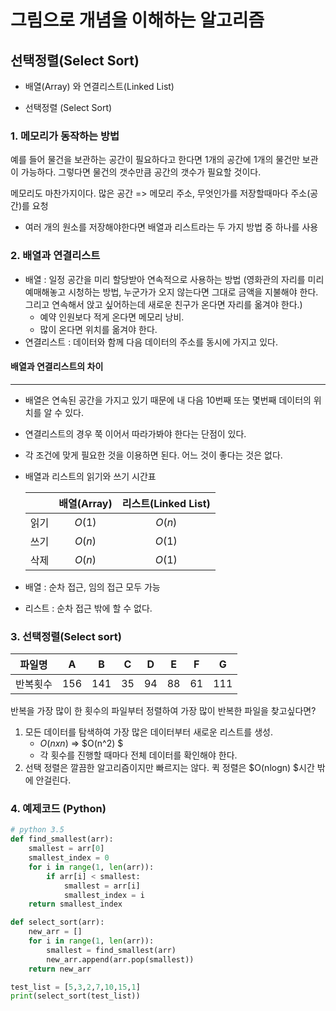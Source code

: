 # 그림으로 개념을 이해하는 알고리즘



## 선택정렬(Select Sort)

- 배열(Array) 와 연결리스트(Linked List)

- 선택정렬 (Select Sort) 



### 1. 메모리가 동작하는 방법

예를 들어 물건을 보관하는 공간이 필요하다고 한다면 1개의 공간에 1개의 물건만 보관이 가능하다. 그렇다면 물건의 갯수만큼 공간의 갯수가 필요할 것이다.

메모리도 마찬가지이다. 많은 공간 => 메모리 주소, 무엇인가를 저장할때마다 주소(공간)를 요청

- 여러 개의 원소를 저장해야한다면 배열과 리스트라는 두 가지 방법 중 하나를 사용



### 2. 배열과 연결리스트 

- 배열 : 일정 공간을 미리 할당받아 연속적으로 사용하는 방법 (영화관의 자리를 미리 예매해놓고 시청하는 방법, 누군가가 오지 않는다면 그대로 금액을 지불해야 한다. 그리고 연속해서 앉고 싶어하는데 새로운 친구가 온다면 자리를 옮겨야 한다.) 
  - 예약 인원보다 적게 온다면 메모리 낭비. 
  - 많이 온다면 위치를 옮겨야 한다.
- 연결리스트 : 데이터와 함께 다음 데이터의 주소를 동시에 가지고 있다. 

#### 배열과 연결리스트의 차이
----------

- 배열은 연속된 공간을 가지고 있기 때문에 내 다음 10번째 또는 몇번째 데이터의 위치를 알 수 있다.

- 연결리스트의 경우 쭉 이어서 따라가봐야 한다는 단점이 있다. 

- 각 조건에 맞게 필요한 것을 이용하면 된다. 어느 것이 좋다는 것은 없다.

- 배열과 리스트의 읽기와 쓰기 시간표

  |      | 배열(Array) | 리스트(Linked List) |
  | :--: | :-------: | :--------------: |
  |  읽기  |  $O(1)$   |      $O(n)$      |
  |  쓰기  |  $O(n)$   |      $O(1)$      |
  |  삭제  |  $O(n)$   |      $O(1)$      |

- 배열 : 순차 접근, 임의 접근 모두 가능

- 리스트 : 순차 접근 밖에 할 수 없다.

### 3. 선택정렬(Select sort)

| 파일명  |  A   |  B   |  C   |  D   |  E   |  F   |  G   |
| :--: | :--: | :--: | :--: | :--: | :--: | :--: | :--: |
| 반복횟수 | 156  | 141  |  35  |  94  |  88  |  61  | 111  |

반복을 가장 많이 한 횟수의 파일부터 정렬하여 가장 많이 반복한 파일을 찾고싶다면?

1. 모든 데이터를 탐색하여 가장 많은 데이터부터 새로운 리스트를 생성.
   - $O(n x n)$ => $O(n^2) $
   - 각 횟수를 진행할 때마다 전체 데이터를 확인해야 한다.
2. 선택 정렬은 깔끔한 알고리즘이지만 빠르지는 않다. 퀵 정렬은 $O(nlogn) $시간 밖에 안걸린다. 



### 4. 예제코드 (Python)

```python
# python 3.5
def find_smallest(arr):
    smallest = arr[0]
    smallest_index = 0
    for i in range(1, len(arr)):
        if arr[i] < smallest:
            smallest = arr[i]
            smallest_index = i
    return smallest_index

def select_sort(arr):
    new_arr = []
    for i in range(1, len(arr)):
        smallest = find_smallest(arr)
        new_arr.append(arr.pop(smallest))
    return new_arr

test_list = [5,3,2,7,10,15,1]
print(select_sort(test_list))
```

